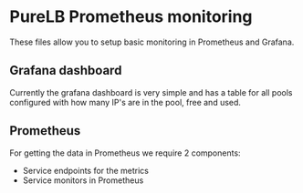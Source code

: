 # PureLB Prometheus monitoring

These files allow you to setup basic monitoring in Prometheus and Grafana.

## Grafana dashboard

Currently the grafana dashboard is very simple and has a table for all pools configured with how many IP's are in the pool, free and used.

## Prometheus

For getting the data in Prometheus we require 2 components:

* Service endpoints for the metrics
* Service monitors in Prometheus
